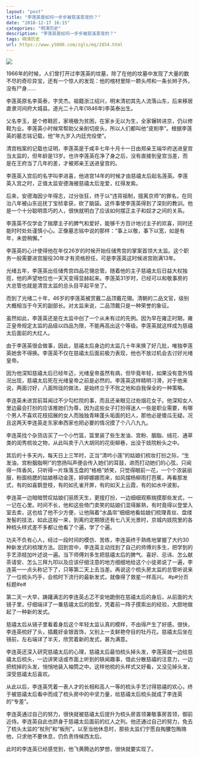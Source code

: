 ```yaml
---
layout: "post"
title: "李莲英是如何一步步被慈溪恩宠的？"
date: "2018-12-17 16:15"
categories: "明清历史"
description: "李莲英是如何一步步被慈溪恩宠的？"
tags: 明清历史
url: https://www.y5000.com/zgls/mq/2854.html
---
```






![](https://img.y5000.com/uploads/allimg/160709/4-160F9152642163.jpg)

1966年的时候，人们曾打开过李莲英的坟墓，除了在他的坟墓中发现了大量的数不尽的奇珍异宝，还有一个惊人的发现：他的棺材里除一颗头颅和一条长辫子外，没有尸身……

李莲英原名李英泰，字灵杰。祖籍浙江绍兴，明末清初其先人流落山东，后来移居直隶河间府大城县。道光二十八年(1846年)李英泰出生。

父名李玉，是个修鞋匠，家境极为贫困，在家乡无以为生，全家辗转进京，仍以修鞋为业。李莲英小时候常帮助父亲削切皮头，所以人们都叫他“皮削李”。根据李莲英的墓志铭记载，他“年九岁入内廷充役使”。

清宫档案的记载也证明，李莲英是于咸丰七年十月十一日由郑亲王端华府送进皇宫当太监的，但年龄是13岁。也许李莲英在净了身之后，没有直接到皇宫当差，而是在王府当了几年的差，才被郑亲王送进皇宫的。

李莲英入宫后的名字叫李进喜，他进宫14年的时候才由慈禧太后起名莲英。李莲英入宫之时，正值太监安德海被慈禧太后宠爱，红得发紫。

后来，安德海因少年得志，过分张狂，终于以“违背祖制，擅离京师”的罪名，在同治八年被山东巡抚丁宝桢拿获，砍了脑袋。这件事使李莲英得到了深刻的教训。他是一个十分聪明乖巧的人，很快就明白了应该如何摆正主子和奴才之间的关系。

李莲英不仅学会了揣摩主子的脾气和爱好，能够千方百计地讨主子的欢喜，同时还能时时处处谨慎小心。正像墓志铭中说的那样：“事上以敬，事下以宽，如是有年，未尝稍懈。”

李莲英的心计使得他在年仅26岁的时候开始任储秀宫的掌案首领大太监。这个职务一般需要进宫服役30年才有资格担任，可是李莲英这时候进宫刚满13年。

光绪五年，李莲英出任储秀宫四品花翎总管。随着他的主子慈禧太后日益大权独揽，他的声望地位也一天天变得显赫起来。李莲英31岁时，已经可以和敬事房的大总管也就是清宫太监的总头目平起平坐了。

而到了光绪二十年，46岁的李莲英被赏戴二品顶戴花翎。清朝的二品文官，级别大概相当于今天的副部长。对太监来说，二品顶戴只是一种荣誉的象征。

虽然如此，李莲英还是在太监中创了一个从未有过的先例。因为早在雍正时期，雍正皇帝规定太监的品级以四品为限，不能再高出这个等级。李莲英就这样成为慈禧太后面前的大红人。

由于李莲英很会做事，因此，慈禧太后身边的太监几十年来换了好几批，唯独李莲英她舍不得换。李莲英不仅在慈禧太后面前极力表现，他也不放过机会去讨好光绪皇帝。

因为他深知慈禧太后已经年迈，光绪皇帝虽然有病，但毕竟年轻，如果没有意外情况出现，慈禧太后死在光绪皇帝之前是必然的。李莲英这样精明刁滑，对于他来说，两面讨好，八面玲珑的做法，是始终立于不败之地和自我保全的一种策略。

李连英未进宫前耳闻过不少勾栏院的事，而且还亲眼见过些烟花女子。他深知女人里边最会打扮的应该推她们为尊，因为这些女子打扮得迷人一些是职业需要，有哪个男人不喜欢花枝招展的女人而独独青睐蓬头垢面的妇人，那他必是傻瓜无疑。况且这两天李连英走东家串西家也把必要的情况摸了个八八九九。

李连英找个杂货店买了一个小竹篮，篮里装了些生发油、宫粉、胭脂、绒花、通草类的闺秀梳妆之物，从此叫卖于八大胡同的花街柳巷，出没于妓院粉头之中。

其后的十多天内，每天日上三竿时，正当“清吟小莲”的姑娘们梳妆打扮之际，“生发油，宫粉胭脂啊!”的悠扬叫声便会传入她们的耳鼓，进而打动她们的心弦，只闻得一阵香风，只听得一片珠落玉盘的“格格”娇笑，只觉得眼前一花，一个个浓装丽服，粉面桃腮的姑娘移动金莲，婷婷娜娜而来，如风摆杨柳雨打芭蕉，再看那发式，有的如喜鹊登枝，有的如孔雀开屏，有的如天上云霞，有的如水中波影。

李连英一边暗暗赞叹姑娘们丽质天生，更擅打扮，一边细细观察揣摸那些发式，一一记在心里。时间不长，他和这些倚门卖笑的姑娘们混得厮熟，有时竟得以登堂入室去卖，这也给了他不少方便，让他隔着“水晶帘”细细地看姑娘们梳理青丝、盘缕发髻的技法，如此这般一来，到离约定期限还有七八天光景时，京城内妓院里的各种梳头样式差不多都让他看了个遍，学了个遍。

功夫不负有心人，经过一段时间的模仿、苦练，李连英终于熟练地掌握了大约30种新发式的梳理方法。回到宫中，李连英主动找到了自己的师傅刘多生，把学到的手艺添枝加叶述说一遍。当下师傅刘多生把慈禧太后的脾气、喜好、忌讳、怎么献茶请安、怎么三拜九叩以及应该仔细注意的地方细细地给这个小徒弟说了一遍，李连英一一点头称记下了，只等第二天上去当差。再说这个梳头房太监的总管听说来了一位梳头巧手，会梳时下流行的最新发式，就像得了救星一样高兴。
#p#分页标题#e#

第二天一大早，踌躇满志的李连英忐忑不安地跪倒在慈禧太后的身后，从前面的大镜子里，仔细端详了一番慈禧太后的脸型，凭着前一阵子摸索出的经验，大胆地做起了一种新的发式。

慈禧太后从镜子里看着身后这个年轻太监认真的模样，不由得产生了好感。很快，李连英梳好了头，插戴好金银首饰，又别上一支鲜艳夺目的牡丹花。慈禧太后坐在镜前，左右端详了半天，欣赏着新的发式，甚为满意。

李连英还深入研究慈禧太后的心理，慈禧太后最怕梳头掉头发，李莲英就一边给慈禧太后梳头，一边讲笑话或市面上听到的轶闻趣事，借此分散慈禧的注意力，一边把梳掉的头发，悄悄地装入袖筒之中。这样他梳的头样式又好看，又没见掉头发，深受慈禧太后喜欢。

从此以后，李连英凭着一表人才的长相和高人一等的梳头手艺讨得慈禧的欢心，终于被慈禧太后看中而成了梳头房中的中坚力量，给慈禧太后梳头就成了李连英的“专差”。

李连英通过自己的努力，很快就被慈禧太后提升为梳头房首领兼敬事房首领，御前近侍。李连英自此也跻身于慈禧太后面前的红人之列。他还通过自己的努力，免去了梳头太监的“杖刑”和“板刑”。以至当他休息时，那些太监们宁愿自掏腰包贿赂他，只求他不要休息，仍负责侍候西太后。

此时的李连英已经感觉到，他飞黄腾达的梦想，很快就要实现了。
